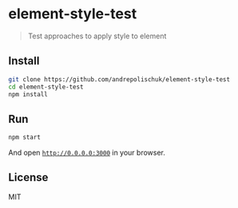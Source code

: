 # element-style-test

> Test approaches to apply style to element

## Install

```sh
git clone https://github.com/andrepolischuk/element-style-test
cd element-style-test
npm install
```

## Run

```sh
npm start
```

And open [`http://0.0.0.0:3000`](http://0.0.0.0:3000) in your browser.

## License

MIT
